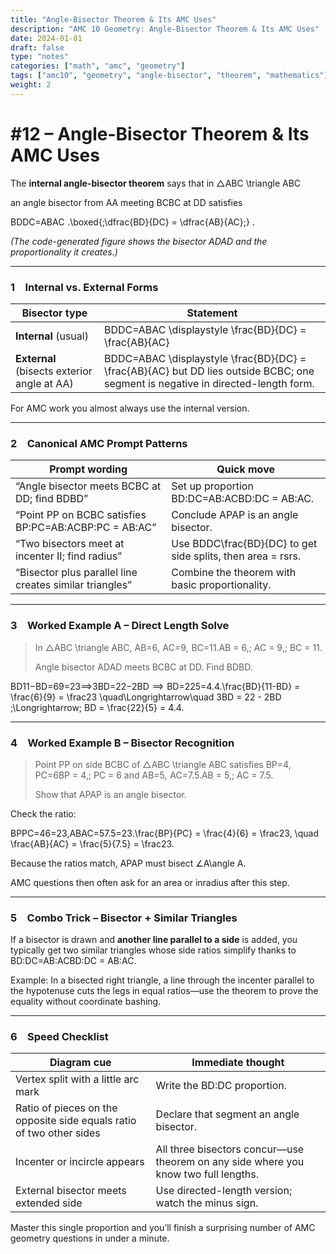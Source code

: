 ```yaml
---
title: "Angle-Bisector Theorem & Its AMC Uses"
description: "AMC 10 Geometry: Angle-Bisector Theorem & Its AMC Uses"
date: 2024-01-01
draft: false
type: "notes"
categories: ["math", "amc", "geometry"]
tags: ["amc10", "geometry", "angle-bisector", "theorem", "mathematics"]
weight: 2
---
```


# #12 – Angle-Bisector Theorem & Its AMC Uses

The **internal angle-bisector theorem** says that in △ABC \triangle ABC

an angle bisector from AA meeting BCBC at DD satisfies

BDDC=ABAC  .\boxed{\;\dfrac{BD}{DC} = \dfrac{AB}{AC}\;} .

*(The code-generated figure shows the bisector ADAD and the proportionality it creates.)*

---

### 1 Internal vs. External Forms

| Bisector type | Statement |
| --- | --- |
| **Internal** (usual) | BDDC=ABAC \displaystyle \frac{BD}{DC} = \frac{AB}{AC} |
| **External** (bisects exterior angle at AA) | BDDC=ABAC \displaystyle \frac{BD}{DC} = \frac{AB}{AC} but DD lies outside BCBC; one segment is negative in directed-length form. |

For AMC work you almost always use the internal version.

---

### 2 Canonical AMC Prompt Patterns

| Prompt wording | Quick move |
| --- | --- |
| “Angle bisector meets BCBC at DD; find BDBD” | Set up proportion BD:DC=AB:ACBD:DC = AB:AC. |
| “Point PP on BCBC satisfies BP:PC=AB:ACBP:PC = AB:AC” | Conclude APAP is an angle bisector. |
| “Two bisectors meet at incenter II; find radius” | Use BDDC\frac{BD}{DC} to get side splits, then area = rsrs. |
| “Bisector plus parallel line creates similar triangles” | Combine the theorem with basic proportionality. |

---

### 3 Worked Example A – Direct Length Solve

> In △ABC \triangle ABC, AB=6,  AC=9,  BC=11.AB = 6,\; AC = 9,\; BC = 11.
> 
> 
> Angle bisector ADAD meets BCBC at DD.  Find BDBD.
> 

BD11−BD=69=23⟹3BD=22−2BD  ⟹  BD=225=4.4.\frac{BD}{11-BD} = \frac{6}{9} = \frac23
\quad\Longrightarrow\quad
3BD = 22 - 2BD \;\Longrightarrow\; BD = \frac{22}{5} = 4.4.

---

### 4 Worked Example B – Bisector Recognition

> Point PP on side BCBC of △ABC \triangle ABC satisfies BP=4,  PC=6BP = 4,\; PC = 6 and AB=5,  AC=7.5.AB = 5,\; AC = 7.5.
> 
> 
> Show that APAP is an angle bisector.
> 

Check the ratio:

BPPC=46=23,ABAC=57.5=23.\frac{BP}{PC} = \frac{4}{6} = \frac23,
\quad
\frac{AB}{AC} = \frac{5}{7.5} = \frac23.

Because the ratios match, APAP must bisect ∠A\angle A.

AMC questions then often ask for an area or inradius after this step.

---

### 5 Combo Trick – Bisector + Similar Triangles

If a bisector is drawn and **another line parallel to a side** is added, you typically get two similar triangles whose side ratios simplify thanks to BD:DC=AB:ACBD:DC = AB:AC.

Example: In a bisected right triangle, a line through the incenter parallel to the hypotenuse cuts the legs in equal ratios—use the theorem to prove the equality without coordinate bashing.

---

### 6 Speed Checklist

| Diagram cue | Immediate thought |
| --- | --- |
| Vertex split with a little arc mark | Write the BD:DC proportion. |
| Ratio of pieces on the opposite side equals ratio of two other sides | Declare that segment an angle bisector. |
| Incenter or incircle appears | All three bisectors concur—use theorem on any side where you know two full lengths. |
| External bisector meets extended side | Use directed-length version; watch the minus sign. |

Master this single proportion and you’ll finish a surprising number of AMC geometry questions in under a minute.